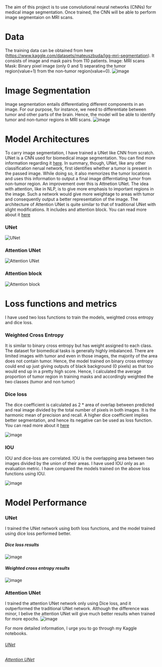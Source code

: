 The aim of this project is to use convolutional neural networks (CNNs) for medical image segmentation. Once trained, the CNN will be able to perform image segmentaion 
on MRI scans.

# Data
The training data can be obtained from here (https://www.kaggle.com/datasets/mateuszbuda/lgg-mri-segmentation). It consists of image and mask pairs from 110 patients. Image: MRI scans Mask: Binary pixel image (only 0 and 1) separating the tumor region(value=1) from the non-tumor region(value=0).
![image](https://user-images.githubusercontent.com/98767932/161374388-7499b71a-7373-4149-8a02-4be9c18f217b.png)



# Image Segmentation
Image segmentation entails differentiating different components in an image. For our purpose, for instance, we need to differentiate between tumor and other parts of
the brain. Hence, the model will be able to identify tumor and non-tumor regions in MRI scans.
![image](https://user-images.githubusercontent.com/98767932/161025979-5ffd3ddf-56fe-4898-bc7a-e0dddfdb5da8.png)

# Model Architectures
To carry image segmentation, I have trained a UNet like CNN from scratch. UNet is a CNN used for biomedical image segmentation. You can find more information regarding it [here](https://arxiv.org/abs/1505.04597). In summary, though, UNet, like any other classification nerual network, first identifies whether a tumor is present in the passed image. While doing so, it also memorizes the tumor locations and uses this information to output a final image differntiating tumor from non-tumor region. An improvement over this is Attnetion UNet. The idea with attention, like in NLP, is to give more emphasis to important regions in the image. Such a network would give more weightage to areas with tumor and consequently output a better representation of the image. The architecture of Attention UNet is quite similar to that of traditional UNet with slight modifications. It includes and attention block. You can read more about it [here](https://arxiv.org/abs/1804.03999)
### UNet
![UNet](https://user-images.githubusercontent.com/98767932/161028294-9be7fd3d-7767-4649-ab97-aeb94c8b1b03.png)
### Attention UNet
![Attention UNet](https://user-images.githubusercontent.com/98767932/161028449-b25db755-50d1-43e7-ae6f-4ff9a2d86f43.png)
### Attention block
![Attention block](https://user-images.githubusercontent.com/98767932/161028491-3fb670d8-46ec-4585-8096-02c908a0b0cc.png)

# Loss functions and metrics
I have used two loss functions to train the models, weighted cross entropy and dice loss.
### Weighted Cross Entropy
It is similar to binary cross entropy but has weight assigned to each class. The dataset for biomedical tasks is generally highly imbalanced. There are limited images with tumor and even in those images, the majority of the area does not contain tumor. Hence, the model trained on binary cross entropy could end up just giving outputs of black background (0 pixels) as that too would end up in a pretty high score. Hence, I calculated the average proportion of tumor region in training masks and accordingly weighted the two classes (tumor and non tumor)

### Dice loss
The dice coefficient is calculated as 2 * area of overlap between predicted and real image divided by the total number of pixels in both images. It is the harmonic mean of precision and recall. A higher dice coefficient implies better segmentation, and hence its negative can be used as loss function. You can read more about it [here](https://www.jeremyjordan.me/semantic-segmentation/#loss)

![image](https://user-images.githubusercontent.com/98767932/161381182-d31f4909-5817-4215-ba96-ca1444a3e796.png)

### IOU
IOU and dice-loss are correlated. IOU is the overlapping area between two images divided by the union of their areas. I have used IOU only as an evaluation metric. I have compared the models trained on the above loss functions using IOU.

![image](https://user-images.githubusercontent.com/98767932/161381380-2119e500-8e7c-4243-add9-9c65fa755950.png)


# Model Performance

### UNet
I trained the UNet network using both loss functions, and the model trained using dice loss performed better.
##### Dice loss results
![image](https://user-images.githubusercontent.com/98767932/161030810-5f6ff91e-deea-4cfb-a3f0-08e7e039a5ff.png)
##### Weighted cross entropy results
![image](https://user-images.githubusercontent.com/98767932/161030921-af93b4e2-17e2-46d7-b32b-1ed60e40ac7e.png)

### Attention UNet
I trained the attention UNet network only using Dice loss, and it outperformed the traditional UNet network. Although the difference was minor, I belive the attention UNet will give much better results when trained for more epochs.
![image](https://user-images.githubusercontent.com/98767932/161031237-9421f52b-7cf5-4271-a0ff-8bb23f017825.png)

For more detailed information, I urge you to go through my Kaggle notebooks.

###### [UNet](https://www.kaggle.com/code/shashank069/brainmri-image-segmentation-attentionunet/notebook?scriptVersionId=91727533)
###### [Attention UNet](https://www.kaggle.com/code/shashank069/brainmri-image-segmentation-attentionunet/notebook?scriptVersionId=91727533)




